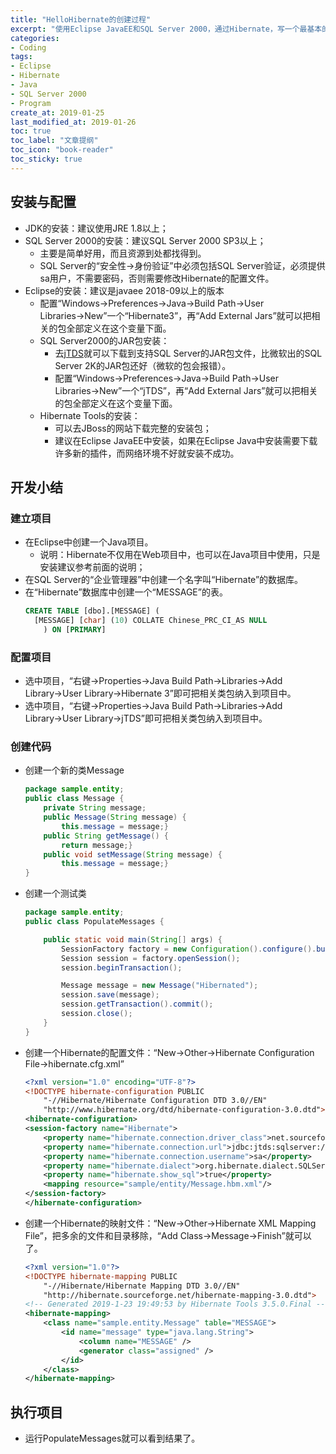 ```yaml
---
title: "HelloHibernate的创建过程"
excerpt: "使用Eclipse JavaEE和SQL Server 2000，通过Hibernate，写一个最基本的HelloHibernate的Java项目，"
categories:
- Coding
tags:
- Eclipse
- Hibernate
- Java
- SQL Server 2000
- Program
create_at: 2019-01-25
last_modified_at: 2019-01-26
toc: true
toc_label: "文章提纲"
toc_icon: "book-reader"
toc_sticky: true
---
```


## 安装与配置
* JDK的安装：建议使用JRE 1.8以上；
* SQL Server 2000的安装：建议SQL Server 2000 SP3以上；
  * 主要是简单好用，而且资源到处都找得到。
  * SQL Server的“安全性→身份验证”中必须包括SQL Server验证，必须提供sa用户，不需要密码，否则需要修改Hibernate的配置文件。
* Eclipse的安装：建议是javaee 2018-09以上的版本
  * 配置“Windows→Preferences→Java→Build Path→User Libraries→New”一个“Hibernate3”，再“Add External Jars”就可以把相关的包全部定义在这个变量下面。
  * SQL Server2000的JAR包安装：
    * 去[jTDS](http://jtds.sourceforge.net/)就可以下载到支持SQL Server的JAR包文件，比微软出的SQL Server 2K的JAR包还好（微软的包会报错）。
    * 配置“Windows→Preferences→Java→Build Path→User Libraries→New”一个“jTDS”，再“Add External Jars”就可以把相关的包全部定义在这个变量下面。
  * Hibernate Tools的安装：
    * 可以去JBoss的网站下载完整的安装包；
    * 建议在Eclipse JavaEE中安装，如果在Eclipse Java中安装需要下载许多新的插件，而网络环境不好就安装不成功。

## 开发小结
### 建立项目
* 在Eclipse中创建一个Java项目。
  * 说明：Hibernate不仅用在Web项目中，也可以在Java项目中使用，只是安装建议参考前面的说明；
* 在SQL Server的“企业管理器”中创建一个名字叫“Hibernate”的数据库。
* 在“Hibernate”数据库中创建一个“MESSAGE”的表。
  ```SQL
  CREATE TABLE [dbo].[MESSAGE] (
  	[MESSAGE] [char] (10) COLLATE Chinese_PRC_CI_AS NULL 
      ) ON [PRIMARY]
### 配置项目
* 选中项目，“右键→Properties→Java Build Path→Libraries→Add Library→User Library→Hibernate 3”即可把相关类包纳入到项目中。
* 选中项目，“右键→Properties→Java Build Path→Libraries→Add Library→User Library→jTDS”即可把相关类包纳入到项目中。
### 创建代码
* 创建一个新的类Message
    ```java
    package sample.entity;
    public class Message {
        private String message;
        public Message(String message) {
            this.message = message;}
        public String getMessage() {
            return message;}
        public void setMessage(String message) {
            this.message = message;}
    }
* 创建一个测试类
    ```java
    package sample.entity;
    public class PopulateMessages {

        public static void main(String[] args) {
            SessionFactory factory = new Configuration().configure().buildSessionFactory();
            Session session = factory.openSession();
            session.beginTransaction();

            Message message = new Message("Hibernated");
            session.save(message);
            session.getTransaction().commit();
            session.close();
        }
    }
* 创建一个Hibernate的配置文件：“New→Other→Hibernate Configuration File→hibernate.cfg.xml”
    ```xml
    <?xml version="1.0" encoding="UTF-8"?>
    <!DOCTYPE hibernate-configuration PUBLIC 
        "-//Hibernate/Hibernate Configuration DTD 3.0//EN"
        "http://www.hibernate.org/dtd/hibernate-configuration-3.0.dtd">
    <hibernate-configuration>
    <session-factory name="Hibernate">
        <property name="hibernate.connection.driver_class">net.sourceforge.jtds.jdbc.Driver</property>
        <property name="hibernate.connection.url">jdbc:jtds:sqlserver://127.0.0.1:1433;DatabaseName=hibernate</property>
        <property name="hibernate.connection.username">sa</property>
        <property name="hibernate.dialect">org.hibernate.dialect.SQLServerDialect</property>
        <property name="hibernate.show_sql">true</property>
        <mapping resource="sample/entity/Message.hbm.xml"/>
    </session-factory>
    </hibernate-configuration>
* 创建一个Hibernate的映射文件：“New→Other→Hibernate XML Mapping File”，把多余的文件和目录移除，“Add Class→Message→Finish”就可以了。
    ```xml
    <?xml version="1.0"?>
    <!DOCTYPE hibernate-mapping PUBLIC 
        "-//Hibernate/Hibernate Mapping DTD 3.0//EN"
        "http://hibernate.sourceforge.net/hibernate-mapping-3.0.dtd">
    <!-- Generated 2019-1-23 19:49:53 by Hibernate Tools 3.5.0.Final -->
    <hibernate-mapping>
        <class name="sample.entity.Message" table="MESSAGE">
            <id name="message" type="java.lang.String">
                <column name="MESSAGE" />
                <generator class="assigned" />
            </id>
        </class>
    </hibernate-mapping>
## 执行项目
* 运行PopulateMessages就可以看到结果了。
